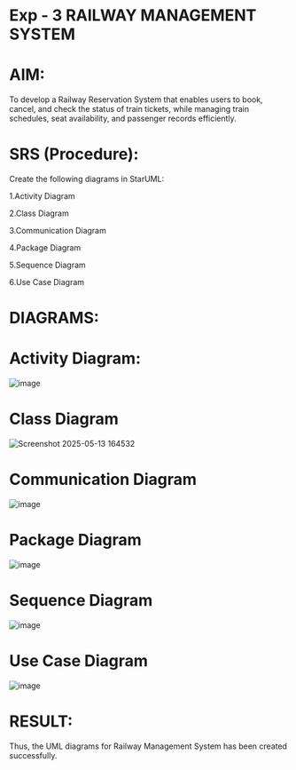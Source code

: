 
# Exp - 3 RAILWAY MANAGEMENT SYSTEM

# AIM:

To develop a Railway Reservation System that enables users to book, cancel, and check the status of train tickets, while managing train schedules, seat availability, and passenger records efficiently.

# SRS (Procedure):

Create the following diagrams in StarUML:

1.Activity Diagram

2.Class Diagram

3.Communication Diagram

4.Package Diagram

5.Sequence Diagram

6.Use Case Diagram
# DIAGRAMS:

# Activity Diagram:

![image](https://github.com/user-attachments/assets/da5d910a-5b4a-493e-b08f-4184254682de)




# Class Diagram


![Screenshot 2025-05-13 164532](https://github.com/user-attachments/assets/96a7ae52-ba17-4eea-bc8b-19ce8d99a955)




# Communication Diagram

![image](https://github.com/user-attachments/assets/7ba0b99e-0721-4612-a208-3e6c5381b089)




# Package Diagram

![image](https://github.com/user-attachments/assets/f9089f45-91d3-4e42-992b-0066c4339568)




# Sequence Diagram

![image](https://github.com/user-attachments/assets/6900fca8-7698-461d-96ce-9616e2b507b4)



# Use Case Diagram

![image](https://github.com/user-attachments/assets/2c2fd1e5-450f-43a1-8714-7d1f7be2483f)




# RESULT:


Thus, the UML diagrams for Railway Management System has been created successfully.
